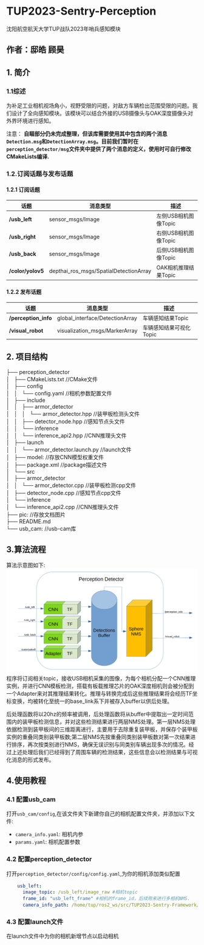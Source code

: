 # TUP2023-Sentry-Perception
沈阳航空航天大学TUP战队2023年哨兵感知模块
## 作者：邸皓 顾昊

## 1. 简介
### 1.1综述
为补足工业相机视场角小，视野受限的问题，对敌方车辆检出范围受限的问题。我们设计了全向感知模块。该模块可以结合外接的USB摄像头与OAK深度摄像头对外界环境进行感知。


注意：
**自瞄部分仍未完成整理，但该库需要使用其中包含的两个消息`Detection.msg`和`DetectionArray.msg`。目前我们暂时在`perception_detector/msg`文件夹中提供了两个消息的定义，使用时可自行修改CMakeLists编译.**
### 1.2.订阅话题与发布话题
#### 1.2.1 订阅话题
|话题|消息类型|描述|
|----|-----|----|
|**/usb_left**|sensor_msgs/Image|左侧USB相机图像Topic|
|**/usb_right**|sensor_msgs/Image|右侧USB相机图像Topic|
|**/usb_back**|sensor_msgs/Image|后侧USB相机图像Topic|
|**/color/yolov5**|depthai_ros_msgs/SpatialDetectionArray|OAK相机推理结果Topic|
#### 1.2.2 发布话题
|话题|消息类型|描述|
|----|-----|----|
|**/perception_info**|global_interface/DetectionArray|车辆感知结果Topic|
|**/visual_robot**|visualization_msgs/MarkerArray|车辆感知结果可视化Topic|

## 2. 项目结构
├── perception_detector  
│   ├── CMakeLists.txt //CMake文件  
│   ├── config  
│   │   └── config.yaml //相机参数配置文件  
│   ├── include  
│   │   ├── armor_detector  
│   │   │   └── armor_detector.hpp //装甲板检测头文件  
│   │   ├── detector_node.hpp //感知节点头文件  
│   │   └── inference  
│   │       └── inference_api2.hpp //CNN推理头文件  
│   ├── launch  
│   │   └── armor_detector.launch.py //launch文件  
│   ├── model: //存放CNN模型权重文件  
│   ├── package.xml //package描述文件  
│   └── src  
│       ├── armor_detector  
│       │   └── armor_detector.cpp //装甲板检测cpp文件  
│       ├── detector_node.cpp //感知节点cpp文件  
│       └── inference  
│           └── inference_api2.cpp //CNN推理头文件  
├── pic: //存放文档图片  
├── README.md  
└── usb_cam: //usb-cam库  

## 3.算法流程
算法示意图如下:
<img src="pic/architecture.png"/>
程序将订阅相关topic，接收USB相机采集的图像，为每个相机分配一个CNN推理实例，并进行CNN模板检测，搭载有板载推理芯片的OAK深度相机则会被分配到一个Adapter来对其推理结果转化。推理与转换完成后这些推理结果将会经历TF坐标变换，均被转化至统一的base_link系下并被存入buffer以供后处理。  

后处理函数将以20hz的频率被调用，后处理函数将从buffer中提取出一定时间范围内的装甲板检测信息，并对这些检测结果进行两层NMS处理。第一层NMS处理依据检测到装甲板间的三维距离进行，主要用于去除重复装甲板，并保存个装甲板实例的重叠同类别装甲板数;第二层NMS先按重叠同类别装甲板数对第一次结果进行排序，再次按类别进行NMS，确保无误识别与同类别车辆出现多次的情况。经过上述处理后我们已经得到了周围车辆的检测结果，这些信息会以检测结果与可视化消息的形式发布。


## 4.使用教程
### 4.1 配置usb_cam
打开`usb_cam/config`,在该文件夹下新建你自己的相机配置文件夹，并添加以下文件:
- `camera_info.yaml`: 相机内参
- `params.yaml`: 相机配置参数
### 4.2 配置perception_detector
打开`perception_detector/config/config.yaml`,为你的相机添加类似配置
```yaml
    usb_left: 
      image_topic: /usb_left/image_raw #相机topic
      frame_id: "usb_left_frame" #相机的frame_id，后续用来进行多相机NMS.
      camera_info_path: /home/tup/ros2_ws/src/TUP2023-Sentry-Framework/TUP2023-Sentry-Perception/usb_cam/config/usb_left/camera_info.yaml #相机内参文件路径
```
### 4.3 配置launch文件
在launch文件中为你的相机新增节点以启动相机


